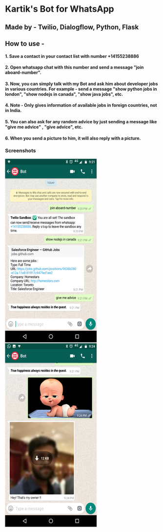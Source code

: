 # Kartik's Bot for WhatsApp

## Made by - Twilio, Dialogflow, Python, Flask

## How to use - 

#### 1. Save a contact in your contact list with number +14155238886
#### 2. Open whatsapp chat with this number and send a message "join aboard-number".
#### 3. Now, you can simply talk with my Bot and ask him about developer jobs in various countries. For example - send a message "show python jobs in london", "show nodejs in canada", "show java jobs", etc.
#### 4. Note - Only gives information of available jobs in foreign countries, not in India.
#### 5. You can also ask for any random advice by just sending a message like "give me advice" , "give advice",  etc.
#### 6. When you send a picture to him, it will also reply with a picture.


### Screenshots 

<img src="s1.png" height="600" width="300">    <img src="s2.png" height="600" width="300">

